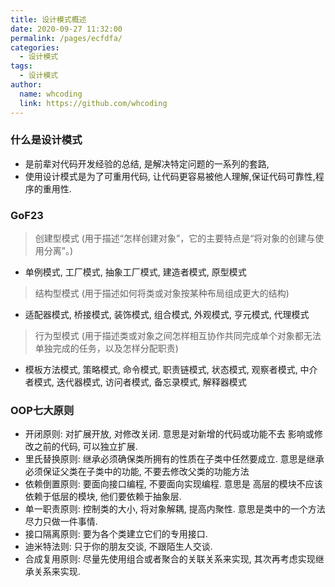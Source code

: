 ```yaml
---
title: 设计模式概述
date: 2020-09-27 11:32:00
permalink: /pages/ecfdfa/
categories:
  - 设计模式
tags:
  - 设计模式
author: 
  name: whcoding
  link: https://github.com/whcoding
---
```


### 什么是设计模式 
- 是前辈对代码开发经验的总结, 是解决特定问题的一系列的套路, 
- 使用设计模式是为了可重用代码, 让代码更容易被他人理解,保证代码可靠性,程序的重用性.

<!-- more -->

### GoF23
> 创建型模式 (用于描述“怎样创建对象”，它的主要特点是“将对象的创建与使用分离”。)

- 单例模式, 工厂模式, 抽象工厂模式, 建造者模式, 原型模式

> 结构型模式 (用于描述如何将类或对象按某种布局组成更大的结构)

-  适配器模式, 桥接模式, 装饰模式, 组合模式, 外观模式, 亨元模式, 代理模式

> 行为型模式 (用于描述类或对象之间怎样相互协作共同完成单个对象都无法单独完成的任务，以及怎样分配职责)

- 模板方法模式, 策略模式, 命令模式, 职责链模式, 状态模式, 观察者模式, 中介者模式, 迭代器模式, 访问者模式, 备忘录模式, 解释器模式




### OOP七大原则

- 开闭原则: 对扩展开放, 对修改关闭. 意思是对新增的代码或功能不去 影响或修改之前的代码, 可以独立扩展.
- 里氏替换原则: 继承必须确保类所拥有的性质在子类中任然要成立. 意思是继承必须保证父类在子类中的功能, 不要去修改父类的功能方法
- 依赖倒置原则: 要面向接口编程, 不要面向实现编程.  意思是 高层的模块不应该依赖于低层的模块, 他们要依赖于抽象层.
- 单一职责原则: 控制类的大小, 将对象解耦, 提高内聚性. 意思是类中的一个方法尽力只做一件事情.
- 接口隔离原则: 要为各个类建立它们的专用接口.
- 迪米特法则:   只于你的朋友交谈, 不跟陌生人交谈. 
- 合成复用原则: 尽量先使用组合或者聚合的关联关系来实现, 其次再考虑实现继承关系来实现.